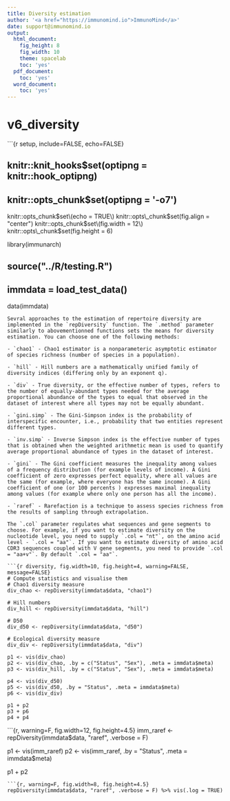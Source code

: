 ```yaml
---
title: Diversity estimation
author: '<a href="https://immunomind.io">ImmunoMind</a>'
date: support@immunomind.io
output:
  html_document:
    fig_height: 8
    fig_width: 10
    theme: spacelab
    toc: 'yes'
  pdf_document:
    toc: 'yes'
  word_document:
    toc: 'yes'
---
```


# v6\_diversity

\`\`\`{r setup, include=FALSE, echo=FALSE}

## knitr::knit\_hooks$set\(optipng = knitr::hook\_optipng\)

## knitr::opts\_chunk$set\(optipng = '-o7'\)

knitr::opts\_chunk$set\(echo = TRUE\) knitr::opts\_chunk$set\(fig.align = "center"\) knitr::opts\_chunk$set\(fig.width = 12\) knitr::opts\_chunk$set\(fig.height = 6\)

library\(immunarch\)

## source\("../R/testing.R"\)

## immdata = load\_test\_data\(\)

data\(immdata\)

```text
Sevral approaches to the estimation of repertoire diversity are implemented in the `repDiversity` function. The `.method` parameter similarly to abovementionned functions sets the means for diversity estimation. You can choose one of the following methods:

- `chao1` - Chao1 estimator is a nonparameteric asymptotic estimator of species richness (number of species in a population).

- `hill` - Hill numbers are a mathematically unified family of diversity indices (differing only by an exponent q).

- `div` - True diversity, or the effective number of types, refers to the number of equally-abundant types needed for the average proportional abundance of the types to equal that observed in the dataset of interest where all types may not be equally abundant.

- `gini.simp` - The Gini-Simpson index is the probability of interspecific encounter, i.e., probability that two entities represent different types.

- `inv.simp` - Inverse Simpson index is the effective number of types that is obtained when the weighted arithmetic mean is used to quantify average proportional abundance of types in the dataset of interest.

- `gini` - The Gini coefficient measures the inequality among values of a frequency distribution (for example levels of income). A Gini coefficient of zero expresses perfect equality, where all values are the same (for example, where everyone has the same income). A Gini coefficient of one (or 100 percents ) expresses maximal inequality among values (for example where only one person has all the income).

- `raref` - Rarefaction is a technique to assess species richness from the results of sampling through extrapolation.

The `.col` parameter regulates what sequences and gene segments to choose. For example, if you want to estimate diversity on the nucleotide level, you need to supply `.col = "nt"`, on the amino acid level - `.col = "aa"`. If you want to estimate diversity of amino acid CDR3 sequences coupled with V gene segments, you need to provide `.col = "aa+v"`. By default `.col = "aa"`.

```{r diversity, fig.width=10, fig.height=4, warning=FALSE, message=FALSE}
# Compute statistics and visualise them
# Chao1 diversity measure
div_chao <- repDiversity(immdata$data, "chao1")

# Hill numbers
div_hill <- repDiversity(immdata$data, "hill")

# D50
div_d50 <- repDiversity(immdata$data, "d50")

# Ecological diversity measure
div_div <- repDiversity(immdata$data, "div")

p1 <- vis(div_chao)
p2 <- vis(div_chao, .by = c("Status", "Sex"), .meta = immdata$meta)
p3 <- vis(div_hill, .by = c("Status", "Sex"), .meta = immdata$meta)

p4 <- vis(div_d50)
p5 <- vis(div_d50, .by = "Status", .meta = immdata$meta)
p6 <- vis(div_div)

p1 + p2
p3 + p6
p4 + p4
```

\`\`\`{r, warning=F, fig.width=12, fig.height=4.5} imm\_raref &lt;- repDiversity\(immdata$data, "raref", .verbose = F\)

p1 &lt;- vis\(imm\_raref\) p2 &lt;- vis\(imm\_raref, .by = "Status", .meta = immdata$meta\)

p1 + p2

```text
```{r, warning=F, fig.width=8, fig.height=4.5}
repDiversity(immdata$data, "raref", .verbose = F) %>% vis(.log = TRUE)
```

